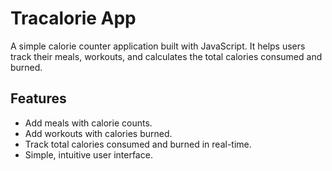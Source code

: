 # Tracalorie App

A simple calorie counter application built with JavaScript. It helps users track their meals, workouts, and calculates the total calories consumed and burned.

## Features

- Add meals with calorie counts.
- Add workouts with calories burned.
- Track total calories consumed and burned in real-time.
- Simple, intuitive user interface.
